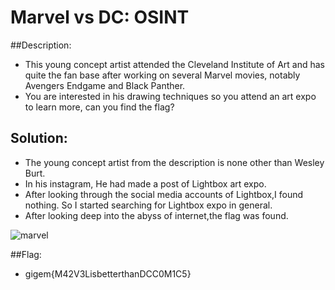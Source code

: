 
# Marvel vs DC: OSINT 

##Description:

* This young concept artist attended the Cleveland Institute of Art and has quite the fan base after working on several Marvel movies, notably Avengers Endgame and Black Panther.
* You are interested in his drawing techniques so you attend an art expo to learn more, can you find the flag?

## Solution:

* The young concept artist from the description is none other than Wesley Burt.
* In his instagram, He had made a post of Lightbox art expo.
* After looking through the social media accounts of Lightbox,I found nothing. So I started searching for Lightbox expo in general.
* After looking deep into the abyss of internet,the flag was found.

![marvel](../../assests/marvel.jpg)



##Flag:
* gigem{M42V3LisbetterthanDCC0M1C5}





